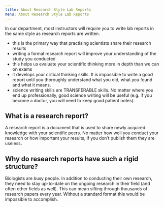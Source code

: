 ```yaml
---
title: About Research Style Lab Reports
menu: About Research Style Lab Reports
---
```


In our department, most instructors will require you to write lab reports in the same style as research reports are written.

* this is the primary way that practising scientists share their research results
* writing a formal research report will improve your understanding of the study you conducted
* this helps us evaluate your scientific thinking more in depth than we can on exams
* it develops your critical thinking skills. It is impossible to write a good report until you thoroughly understand what you did, what you found and what it means.
* science writing skills are TRANSFERABLE skills. No matter where you end up professionally, good science writing will be useful (e.g. if you become a doctor, you will need to keep good patient notes).

## What is a research report?

A research report is a document that is used to share newly acquired knowledge with your scientific peers. No matter how well you conduct your research or how important your results, if you don’t publish them they are useless.

## Why do research reports have such a rigid structure?

Biologists are busy people. In addition to conducting their own research, they need to stay up-to-date on the ongoing research in their field (and often other fields as well). This can mean sifting through thousands of research papers every year. Without a standard format this would be impossible to accomplish.
